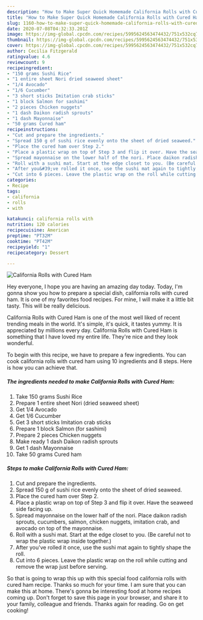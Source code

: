 ```yaml
---
description: "How to Make Super Quick Homemade California Rolls with Cured Ham"
title: "How to Make Super Quick Homemade California Rolls with Cured Ham"
slug: 1160-how-to-make-super-quick-homemade-california-rolls-with-cured-ham
date: 2020-07-08T04:32:33.201Z
image: https://img-global.cpcdn.com/recipes/5995624563474432/751x532cq70/california-rolls-with-cured-ham-recipe-main-photo.jpg
thumbnail: https://img-global.cpcdn.com/recipes/5995624563474432/751x532cq70/california-rolls-with-cured-ham-recipe-main-photo.jpg
cover: https://img-global.cpcdn.com/recipes/5995624563474432/751x532cq70/california-rolls-with-cured-ham-recipe-main-photo.jpg
author: Cecilia Fitzgerald
ratingvalue: 4.6
reviewcount: 9
recipeingredient:
- "150 grams Sushi Rice"
- "1 entire sheet Nori dried seaweed sheet"
- "1/4 Avocado"
- "1/6 Cucumber"
- "3 short sticks Imitation crab sticks"
- "1 block Salmon for sashimi"
- "2 pieces Chicken nuggets"
- "1 dash Daikon radish sprouts"
- "1 dash Mayonnaise"
- "50 grams Cured ham"
recipeinstructions:
- "Cut and prepare the ingredients."
- "Spread 150 g of sushi rice evenly onto the sheet of dried seaweed."
- "Place the cured ham over Step 2."
- "Place a plastic wrap on top of Step 3 and flip it over. Have the seaweed side facing up."
- "Spread mayonnaise on the lower half of the nori. Place daikon radish sprouts, cucumbers, salmon, chicken nuggets, imitation crab, and avocado on top of the mayonnaise."
- "Roll with a sushi mat. Start at the edge closet to you. (Be careful not to wrap the plastic wrap inside together.)"
- "After you&#39;ve rolled it once, use the sushi mat again to tightly shape the roll."
- "Cut into 6 pieces. Leave the plastic wrap on the roll while cutting and remove the wrap just before serving."
categories:
- Recipe
tags:
- california
- rolls
- with

katakunci: california rolls with 
nutrition: 120 calories
recipecuisine: American
preptime: "PT32M"
cooktime: "PT42M"
recipeyield: "1"
recipecategory: Dessert

---
```



![California Rolls with Cured Ham](https://img-global.cpcdn.com/recipes/5995624563474432/751x532cq70/california-rolls-with-cured-ham-recipe-main-photo.jpg)

Hey everyone, I hope you are having an amazing day today. Today, I'm gonna show you how to prepare a special dish, california rolls with cured ham. It is one of my favorites food recipes. For mine, I will make it a little bit tasty. This will be really delicious.

California Rolls with Cured Ham is one of the most well liked of recent trending meals in the world. It's simple, it's quick, it tastes yummy. It is appreciated by millions every day. California Rolls with Cured Ham is something that I have loved my entire life. They're nice and they look wonderful.




To begin with this recipe, we have to prepare a few ingredients. You can cook california rolls with cured ham using 10 ingredients and 8 steps. Here is how you can achieve that.

<!--inarticleads1-->

##### The ingredients needed to make California Rolls with Cured Ham:

1. Take 150 grams Sushi Rice
1. Prepare 1 entire sheet Nori (dried seaweed sheet)
1. Get 1/4 Avocado
1. Get 1/6 Cucumber
1. Get 3 short sticks Imitation crab sticks
1. Prepare 1 block Salmon (for sashimi)
1. Prepare 2 pieces Chicken nuggets
1. Make ready 1 dash Daikon radish sprouts
1. Get 1 dash Mayonnaise
1. Take 50 grams Cured ham




<!--inarticleads2-->

##### Steps to make California Rolls with Cured Ham:

1. Cut and prepare the ingredients.
1. Spread 150 g of sushi rice evenly onto the sheet of dried seaweed.
1. Place the cured ham over Step 2.
1. Place a plastic wrap on top of Step 3 and flip it over. Have the seaweed side facing up.
1. Spread mayonnaise on the lower half of the nori. Place daikon radish sprouts, cucumbers, salmon, chicken nuggets, imitation crab, and avocado on top of the mayonnaise.
1. Roll with a sushi mat. Start at the edge closet to you. (Be careful not to wrap the plastic wrap inside together.)
1. After you&#39;ve rolled it once, use the sushi mat again to tightly shape the roll.
1. Cut into 6 pieces. Leave the plastic wrap on the roll while cutting and remove the wrap just before serving.




So that is going to wrap this up with this special food california rolls with cured ham recipe. Thanks so much for your time. I am sure that you can make this at home. There's gonna be interesting food at home recipes coming up. Don't forget to save this page in your browser, and share it to your family, colleague and friends. Thanks again for reading. Go on get cooking!
